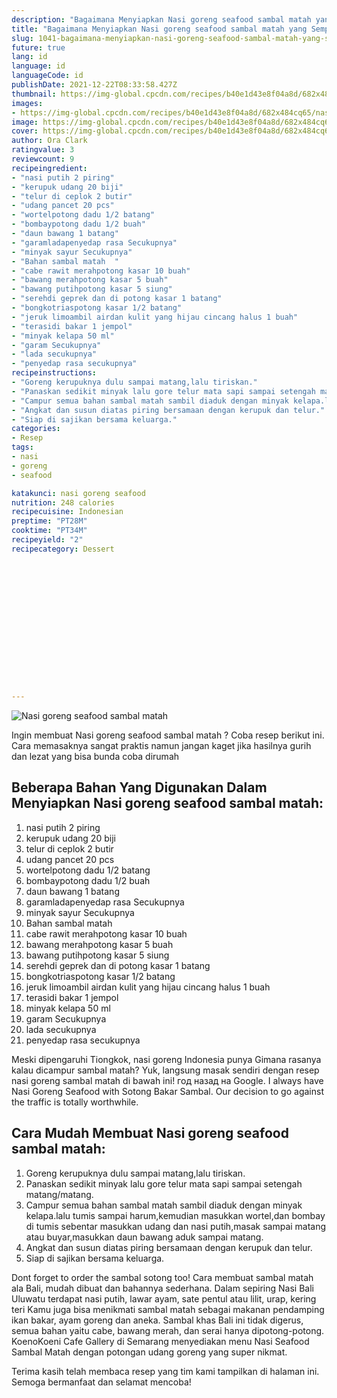 ```yaml
---
description: "Bagaimana Menyiapkan Nasi goreng seafood sambal matah yang Sempurna"
title: "Bagaimana Menyiapkan Nasi goreng seafood sambal matah yang Sempurna"
slug: 1041-bagaimana-menyiapkan-nasi-goreng-seafood-sambal-matah-yang-sempurna
future: true
lang: id
language: id
languageCode: id
publishDate: 2021-12-22T08:33:58.427Z 
thumbnail: https://img-global.cpcdn.com/recipes/b40e1d43e8f04a8d/682x484cq65/nasi-goreng-seafood-sambal-matah-foto-resep-utama.webp
images:
- https://img-global.cpcdn.com/recipes/b40e1d43e8f04a8d/682x484cq65/nasi-goreng-seafood-sambal-matah-foto-resep-utama.webp
image: https://img-global.cpcdn.com/recipes/b40e1d43e8f04a8d/682x484cq65/nasi-goreng-seafood-sambal-matah-foto-resep-utama.webp
cover: https://img-global.cpcdn.com/recipes/b40e1d43e8f04a8d/682x484cq65/nasi-goreng-seafood-sambal-matah-foto-resep-utama.webp
author: Ora Clark
ratingvalue: 3
reviewcount: 9
recipeingredient:
- "nasi putih 2 piring"
- "kerupuk udang 20 biji"
- "telur di ceplok 2 butir"
- "udang pancet 20 pcs"
- "wortelpotong dadu 1/2 batang"
- "bombaypotong dadu 1/2 buah"
- "daun bawang 1 batang"
- "garamladapenyedap rasa Secukupnya"
- "minyak sayur Secukupnya"
- "Bahan sambal matah  "
- "cabe rawit merahpotong kasar 10 buah"
- "bawang merahpotong kasar 5 buah"
- "bawang putihpotong kasar 5 siung"
- "serehdi geprek dan di potong kasar 1 batang"
- "bongkotriaspotong kasar 1/2 batang"
- "jeruk limoambil airdan kulit yang hijau cincang halus 1 buah"
- "terasidi bakar 1 jempol"
- "minyak kelapa 50 ml"
- "garam Secukupnya"
- "lada secukupnya"
- "penyedap rasa secukupnya"
recipeinstructions:
- "Goreng kerupuknya dulu sampai matang,lalu tiriskan."
- "Panaskan sedikit minyak lalu gore telur mata sapi sampai setengah matang/matang."
- "Campur semua bahan sambal matah sambil diaduk dengan minyak kelapa.lalu tumis sampai harum,kemudian masukkan wortel,dan bombay di tumis sebentar masukkan udang dan nasi putih,masak sampai matang atau buyar,masukkan daun bawang aduk sampai matang."
- "Angkat dan susun diatas piring bersamaan dengan kerupuk dan telur."
- "Siap di sajikan bersama keluarga."
categories:
- Resep
tags:
- nasi
- goreng
- seafood

katakunci: nasi goreng seafood 
nutrition: 248 calories
recipecuisine: Indonesian
preptime: "PT28M"
cooktime: "PT34M"
recipeyield: "2"
recipecategory: Dessert


     
    
    
    
    
    
    
    
    
    
    
      
    
---
```



![Nasi goreng seafood sambal matah](https://img-global.cpcdn.com/recipes/b40e1d43e8f04a8d/682x484cq65/nasi-goreng-seafood-sambal-matah-foto-resep-utama.webp)

Ingin membuat Nasi goreng seafood sambal matah ? Coba resep berikut ini. Cara memasaknya sangat praktis namun jangan kaget jika hasilnya gurih dan lezat yang bisa bunda coba dirumah

<!--inarticleads1-->

## Beberapa Bahan Yang Digunakan Dalam Menyiapkan Nasi goreng seafood sambal matah:

1. nasi putih 2 piring
1. kerupuk udang 20 biji
1. telur di ceplok 2 butir
1. udang pancet 20 pcs
1. wortelpotong dadu 1/2 batang
1. bombaypotong dadu 1/2 buah
1. daun bawang 1 batang
1. garamladapenyedap rasa Secukupnya
1. minyak sayur Secukupnya
1. Bahan sambal matah  
1. cabe rawit merahpotong kasar 10 buah
1. bawang merahpotong kasar 5 buah
1. bawang putihpotong kasar 5 siung
1. serehdi geprek dan di potong kasar 1 batang
1. bongkotriaspotong kasar 1/2 batang
1. jeruk limoambil airdan kulit yang hijau cincang halus 1 buah
1. terasidi bakar 1 jempol
1. minyak kelapa 50 ml
1. garam Secukupnya
1. lada secukupnya
1. penyedap rasa secukupnya

Meski dipengaruhi Tiongkok, nasi goreng Indonesia punya Gimana rasanya kalau dicampur sambal matah? Yuk, langsung masak sendiri dengan resep nasi goreng sambal matah di bawah ini! год назад на Google. I always have Nasi Goreng Seafood with Sotong Bakar Sambal. Our decision to go against the traffic is totally worthwhile. 

<!--inarticleads2-->

## Cara Mudah Membuat Nasi goreng seafood sambal matah:

1. Goreng kerupuknya dulu sampai matang,lalu tiriskan.
1. Panaskan sedikit minyak lalu gore telur mata sapi sampai setengah matang/matang.
1. Campur semua bahan sambal matah sambil diaduk dengan minyak kelapa.lalu tumis sampai harum,kemudian masukkan wortel,dan bombay di tumis sebentar masukkan udang dan nasi putih,masak sampai matang atau buyar,masukkan daun bawang aduk sampai matang.
1. Angkat dan susun diatas piring bersamaan dengan kerupuk dan telur.
1. Siap di sajikan bersama keluarga.


Dont forget to order the sambal sotong too! Cara membuat sambal matah ala Bali, mudah dibuat dan bahannya sederhana. Dalam sepiring Nasi Bali Uluwatu terdapat nasi putih, lawar ayam, sate pentul atau lilit, urap, kering teri Kamu juga bisa menikmati sambal matah sebagai makanan pendamping ikan bakar, ayam goreng dan aneka. Sambal khas Bali ini tidak digerus, semua bahan yaitu cabe, bawang merah, dan serai hanya dipotong-potong. KoenoKoeni Cafe Gallery di Semarang menyediakan menu Nasi Seafood Sambal Matah dengan potongan udang goreng yang super nikmat. 

Terima kasih telah membaca resep yang tim kami tampilkan di halaman ini. Semoga bermanfaat dan selamat mencoba!
